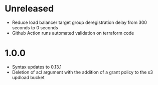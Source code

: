 Unreleased
==========

* Reduce load balancer target group deregistration delay from 300 seconds to 0
  seconds
* Github Action runs automated validation on terraform code

1.0.0
=====
* Syntax updates to 0.13.1
* Deletion of acl argument with the addition of a grant policy to the s3 updload bucket
